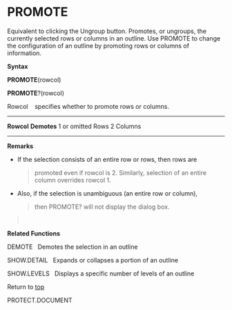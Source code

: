 PROMOTE
=======

Equivalent to clicking the Ungroup button. Promotes, or ungroups, the
currently selected rows or columns in an outline. Use PROMOTE to change
the configuration of an outline by promoting rows or columns of
information.

**Syntax**

**PROMOTE**(rowcol)

**PROMOTE**?(rowcol)

Rowcol    specifies whether to promote rows or columns.

  -------------- -------------
  **Rowcol**     **Demotes**
  1 or omitted   Rows
  2              Columns
  -------------- -------------

**Remarks**

-   If the selection consists of an entire row or rows, then rows are
    > promoted even if rowcol is 2. Similarly, selection of an entire
    > column overrides rowcol 1.

-   Also, if the selection is unambiguous (an entire row or column),
    > then PROMOTE? will not display the dialog box.

>  

**Related Functions**

DEMOTE   Demotes the selection in an outline

SHOW.DETAIL   Expands or collapses a portion of an outline

SHOW.LEVELS   Displays a specific number of levels of an outline

Return to [top](#H)

PROTECT.DOCUMENT

